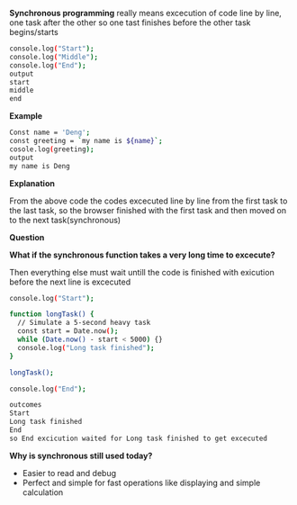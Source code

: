 **Synchronous programming** really means excecution of code line by line, one task after the other so one tast finishes before the other task begins/starts

```bash
console.log("Start");
console.log("Middle");
console.log("End");
output
start
middle
end
```

**Example**

```bash
Const name = 'Deng';
const greeting = `my name is ${name}`;
cosole.log(greeting);
output
my name is Deng
```

**Explanation**

From the above code the codes excecuted line by line from the first task to the last task, so the browser finished with the first task and then moved on to the next task(synchronous)

**Question**

**What if the synchronous function takes a very long time to excecute?**

Then everything else must wait untill the code is finished with exicution before the next line is excecuted 

```bash
console.log("Start");

function longTask() {
  // Simulate a 5-second heavy task
  const start = Date.now();
  while (Date.now() - start < 5000) {}
  console.log("Long task finished");
}

longTask();

console.log("End");

outcomes
Start
Long task finished
End
so End excicution waited for Long task finished to get excecuted
```

**Why is synchronous still used today?**

- Easier to read and debug
- Perfect and simple for fast operations like displaying and simple calculation